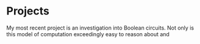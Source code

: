 # Projects

My most recent project is an investigation into Boolean circuits. Not only is this model of computation exceedingly easy to reason about and 
<!--stackedit_data:
eyJoaXN0b3J5IjpbLTE3ODk2NTE5NjNdfQ==
-->